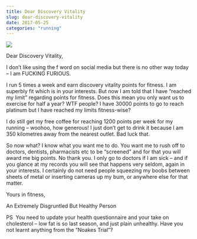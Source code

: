 ```yaml
---
title: Dear Discovery Vitality
slug: dear-discovery-vitality
date: 2017-05-25
categories: "running"
---
```


<p><img src="http://res.cloudinary.com/dy6grlu8z/image/upload/v1558841647/ykoixbwge89o7nsl1xms.png"/></p>
<p>Dear Discovery Vitality,</p>
<p>I don’t like using the f word on social media but there is no other way today – I am FUCKING FURIOUS.</p>
<p>I run 5 times a week and earn discovery vitality points for fitness. I am superbly fit which is in your interests. But now I am told that I have “reached my limit” regarding points for fitness. Does this mean you only want us to exercise for half a year? WTF people? I have 30000 points to go to reach platinum but I have reached my limits fitness-wise?</p>
<p>I do still get my free coffee for reaching 1200 points per week for my running – woohoo, how generous! I just don’t get to drink it because I am 350 kilometres away from the nearest outlet. Bad luck that.</p>
<p>So now what? I know what you want me to do. You want me to rush off to doctors, dentists, pharmacists etc to be “screened” and for that you will award me big points. No thank you. I only go to doctors if I am sick – and if you glance at my records you will see that happens very seldom, again in your interests. I certainly do not need people squeezing my boobs between sheets of metal or inserting cameras up my bum, or anywhere else for that matter.</p>
<p>Yours in fitness,</p>
<p>An Extremely Disgruntled But Healthy Person</p>
<p>PS  You need to update your health questionnaire and your take on cholesterol – low fat is so last season, and just plain unhealthy. Have you not learnt anything from the “Noakes Trial”?</p>
<p> </p>







